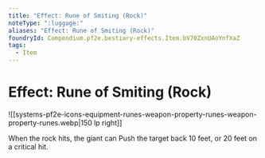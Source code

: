 ```yaml
---
title: "Effect: Rune of Smiting (Rock)"
noteType: ":luggage:"
aliases: "Effect: Rune of Smiting (Rock)"
foundryId: Compendium.pf2e.bestiary-effects.Item.bV70ZxnUAoYnfXaZ
tags:
  - Item
---
```


# Effect: Rune of Smiting (Rock)
![[systems-pf2e-icons-equipment-runes-weapon-property-runes-weapon-property-runes.webp|150 lp right]]

When the rock hits, the giant can Push the target back 10 feet, or 20 feet on a critical hit.
